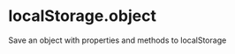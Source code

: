 localStorage.object
===================

Save an object with properties and methods to localStorage
